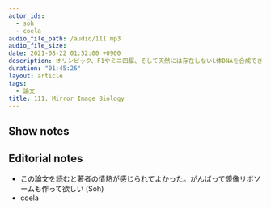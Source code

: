 ```yaml
---
actor_ids:
  - soh
  - coela
audio_file_path: /audio/111.mp3
audio_file_size: 
date: 2021-08-22 01:52:00 +0900
description: オリンピック、F1やミニ四駆、そして天然には存在しないL体DNAを合成できるポリメラーゼの開発とそれを使った面白い暗号についての論文を紹介しました。
duration: "01:45:26"
layout: article
tags:
  - 論文
title: 111. Mirror Image Biology
---
```


## Show notes

## Editorial notes
- この論文を読むと著者の情熱が感じられてよかった。がんばって鏡像リボソームも作って欲しい (Soh)
- coela

